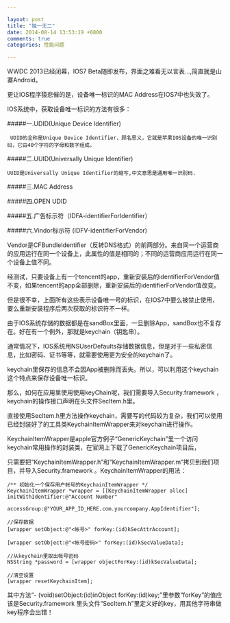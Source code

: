 ```yaml
---

layout: post
title: "独一无二"
date: 2014-08-14 13:53:19 +0800
comments: true
categories: 性能问题 

--- 
```


WWDC 2013已经闭幕，IOS7 Beta随即发布，界面之难看无以言表...,简直就是山寨Android。

更让IOS程序猿悲催的是，设备唯一标识的MAC Address在IOS7中也失效了。

IOS系统中，获取设备唯一标识的方法有很多：

#####一.UDID(Unique Device Identifier)



<!--more-->




	 UDID的全称是Unique Device Identifier，顾名思义，它就是苹果IOS设备的唯一识别码，它由40个字符的字母和数字组成。

#####二.UUID(Universally Unique Identifier) 

	UUID是Universally Unique Identifier的缩写,中文意思是通用唯一识别码.

#####三.MAC Address

#####四.OPEN UDID

#####五.广告标示符（IDFA-identifierForIdentifier）

#####六.Vindor标示符 (IDFV-identifierForVendor)

Vendor是CFBundleIdentifier（反转DNS格式）的前两部分。来自同一个运营商的应用运行在同一个设备上，此属性的值是相同的；不同的运营商应用运行在同一个设备上值不同。

经测试，只要设备上有一个tencent的app，重新安装后的identifierForVendor值不变，如果tencent的app全部删除，重新安装后的identifierForVendor值改变。

 

但是很不幸，上面所有这些表示设备唯一号的标识，在IOS7中要么被禁止使用，要么重新安装程序后两次获取的标识符不一样。

由于IOS系统存储的数据都是在sandBox里面，一旦删除App，sandBox也不复存在。好在有一个例外，那就是keychain（钥匙串）。

通常情况下，IOS系统用NSUserDefaults存储数据信息，但是对于一些私密信息，比如密码、证书等等，就需要使用更为安全的keychain了。

keychain里保存的信息不会因App被删除而丢失。所以，可以利用这个keychain这个特点来保存设备唯一标识。

那么，如何在应用里使用使用keyChain呢，我们需要导入Security.framework ，keychain的操作接口声明在头文件SecItem.h里。

直接使用SecItem.h里方法操作keychain，需要写的代码较为复杂，我们可以使用已经封装好了的工具类KeychainItemWrapper来对keychain进行操作。

KeychainItemWrapper是apple官方例子“GenericKeychain”里一个访问keychain常用操作的封装类，在官网上下载了GenericKeychain项目后，

只需要把“KeychainItemWrapper.h”和“KeychainItemWrapper.m”拷贝到我们项目，并导入Security.framework 。KeychainItemWrapper的用法：

	/** 初始化一个保存用户帐号的KeychainItemWrapper */
	KeychainItemWrapper *wrapper = [[KeychainItemWrapper alloc] initWithIdentifier:@"Account Number"
	                                                                   accessGroup:@"YOUR_APP_ID_HERE.com.yourcompany.AppIdentifier"];  
	 
	//保存数据
	[wrapper setObject:@"<帐号>" forKey:(id)kSecAttrAccount];    
	 
	[wrapper setObject:@"<帐号密码>" forKey:(id)kSecValueData];    
	 
	//从keychain里取出帐号密码
	NSString *password = [wrapper objectForKey:(id)kSecValueData];      
	 
	//清空设置
	[wrapper resetKeychainItem];
	
	
其中方法“- (void)setObject:(id)inObject forKey:(id)key;”里参数“forKey”的值应该是Security.framework 里头文件“SecItem.h”里定义好的key，用其他字符串做key程序会出错！

 